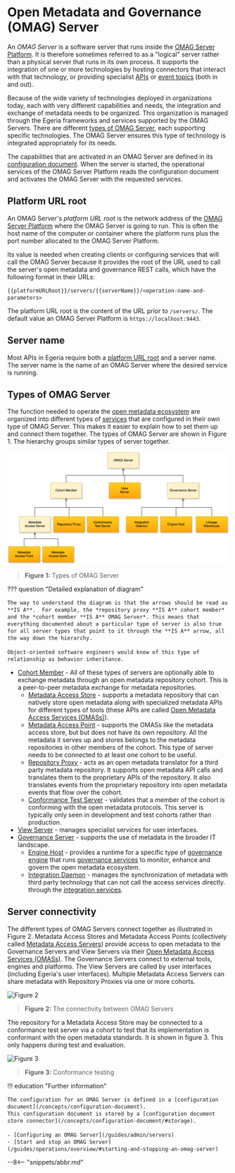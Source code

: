 <!-- SPDX-License-Identifier: CC-BY-4.0 -->
<!-- Copyright Contributors to the Egeria project. -->

# Open Metadata and Governance (OMAG) Server

An *OMAG Server* is a software server that runs inside the [OMAG Server Platform](/concepts/omag-server-platform). It is therefore sometimes referred to as a "logical" server rather than a physical server that runs in its own process. It supports the integration of one or more technologies by hosting connectors that interact with that technology, or providing specialist [APIs](/basic-concepts/#application-programming-interface-apis) or [event topics](/basic-concepts/#topic) (both in and out).

Because of the wide variety of technologies deployed in organizations today, each with very different capabilities and needs, the integration and exchange of metadata needs to be organized. This organization is managed through the Egeria frameworks and services supported by the OMAG Servers. There are different [types of OMAG Server](#types-of-omag-server), each supporting specific technologies. The OMAG Server ensures this type of technology is integrated appropriately for its needs.

The capabilities that are activated in an OMAG Server are defined in its [configuration document](/concepts/configuration-document). When the server is started, the operational services of the OMAG Server Platform reads the configuration document and activates the OMAG Server with the requested services.

## Platform URL root

An OMAG Server's *platform URL root* is the network address of the [OMAG Server Platform](/concepts/omag-server-platform) where the OMAG Server is going to run. This is often the host name of the computer or container where the platform runs plus the port number allocated to the OMAG Server Platform.

Its value is needed when creating clients or configuring services that will call the OMAG Server because it provides the root of the URL used to call the server's open metadata and governance REST calls, which have the following format in their URLs:

```text
{{platformURLRoot}}/servers/{{serverName}}/<operation-name-and-parameters>
```

The platform URL root is the content of the URL prior to `/servers/`. The default value an OMAG Server Platform is `https://localhost:9443`.

## Server name

Most APIs in Egeria require both a [platform URL root](#platform-url-root) and a server name. The server name is the name of an OMAG Server where the desired service is running.

## Types of OMAG Server

The function needed to operate the [open metadata ecosystem](/concepts/open-metadata-ecosystem) are organized into different types of [services](/services) that are configured in their own type of OMAG Server.  This makes it easier to explain how to set them up and connect them together.
The types of OMAG Server are shown in Figure 1. The hierarchy groups similar types of server together.

![Figure 1](types-of-omag-servers.svg)
> **Figure 1:** Types of OMAG Server

??? question "Detailed explanation of diagram"

    The way to understand the diagram is that the arrows should be read as **IS A**.  For example, the *repository proxy **IS A** cohort member* and the *cohort member **IS A** OMAG Server*. This means that everything documented about a particular type of server is also true for all server types that point to it through the **IS A** arrow, all the way down the hierarchy.

    Object-oriented software engineers would know of this type of relationship as behavior inheritance.

- [Cohort Member](cohort-member) - All of these types of servers are optionally able to exchange metadata through an open metadata repository cohort.  This is a peer-to-peer metadata exchange for metadata repositories.
    - [Metadata Access Store](/concepts/metadata-access-store) - supports a metadata repository that can natively store open metadata along with specialized metadata APIs for different types of tools (these APIs are called [Open Metadata Access Services (OMASs)](/services/omas)).
    - [Metadata Access Point](/concepts/metadata-access-point) - supports the OMASs like the metadata access store, but but does not have its own repository. All the metadata it serves up and stores belongs to the metadata repositories in other members of the cohort.  This type of server needs to be connected to at least one cohort to be useful.
    - [Repository Proxy](/concepts/repository-proxy) - acts as an open metadata translator for a third party metadata repository. It supports open metadata API calls and translates them to the proprietary APIs of the repository. It also translates events from the proprietary repository into open metadata events that flow over the cohort.
    - [Conformance Test Server](/concepts/conformance-test-server) - validates that a member of the cohort is conforming with the open metadata protocols. This server is typically only seen in development and test cohorts rather than production.
- [View Server](/concepts/view-server) - manages specialist services for user interfaces.
- [Governance Server](/concepts/governance-server) - supports the use of metadata in the broader IT landscape.
    - [Engine Host](/concepts/engine-host) - provides a runtime for a specific type of [governance engine](/concepts/governance-engine) that runs [governance services](/concepts/governance-service) to monitor, enhance and govern the open metadata ecosystem.
    - [Integration Daemon](/concepts/integration-daemon) - manages the synchronization of metadata with third party technology that can not call the access services directly.   through the [integration services](/services/omis).

## Server connectivity

The different types of OMAG Servers connect together as illustrated in Figure 2.  Metadata Access Stores and Metadata Access Points (collectively called [Metadata Access Servers](/concepts/metadata-access-server)) provide access to open metadata to the Governance Servers and View Servers via their [Open Metadata Access Services (OMASs)](/services/omas).
The Governance Servers connect to external tools, engines and platforms.  The View Servers are called by user interfaces (including Egeria's user interfaces).
Multiple Metadata Access Servers can share metadata with Repository Proxies via one or more cohorts.   



![Figure 2](omag-server-ecosystem.svg)
> **Figure 2:** The connectivity between OMAG Servers

The repository for a Metadata Access Store may be connected to a conformance test server via a cohort to test that its implementation is conformant with the open metadata standards.  It is shown in figure 3.  This only happens during test and evaluation.

![Figure 3](omag-server-ecosystem-cts.svg)
> **Figure 3:** Conformance testing



!!! education "Further information"

    The configuration for an OMAG Server is defined in a [configuration document](/concepts/configuration-document).
    This configuration document is stored by a [configuration document store connector](/concepts/configuration-document/#storage).

    - [Configuring an OMAG Server](/guides/admin/servers)
    - [Start and stop an OMAG Server](/guides/operations/overview/#starting-and-stopping-an-omag-server)

--8<-- "snippets/abbr.md"
